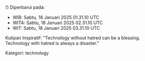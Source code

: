 ⏰ Diperbarui pada:
- WIB: Sabtu, 18 Januari 2025 01.31.10 UTC
- WITA: Sabtu, 18 Januari 2025 02.31.10 UTC
- WIT: Sabtu, 18 Januari 2025 03.31.10 UTC

Kutipan Inspiratif:
"Technology without hatred can be a blessing. Technology with hatred is always a disaster."


Kategori: technology

